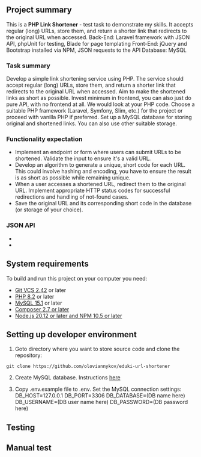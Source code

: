 ## Project summary

This is a **PHP Link Shortener** - test task to demonstrate my skills.
It accepts regular (long) URLs, store them, and return a shorter link that redirects to the original URL when accessed. 
Back-End: Laravel framework with JSON API, phpUnit for testing, Blade for page templating
Front-End: jQuery and Bootstrap installed via NPM, JSON requests to the API
Database: MySQL

### Task summary

Develop a simple link shortening service using PHP. The service should accept regular (long)
URLs, store them, and return a shorter link that redirects to the original URL when accessed. Aim
to make the shortened links as short as possible.
Invest minimum in frontend, you can also just do pure API, with no frontend at all. We would look
at your PHP code.
Choose a suitable PHP framework (Laravel, Symfony, Slim, etc.) for the project or proceed with
vanilla PHP if preferred.
Set up a MySQL database for storing original and shortened links. You can also use other
suitable storage.

### Functionality expectation

- Implement an endpoint or form where users can submit URLs to be shortened. Validate the
input to ensure it's a valid URL.
- Develop an algorithm to generate a unique, short code for each URL. This could involve hashing
and encoding, you have to ensure the result is as short as possible while remaining unique.
- When a user accesses a shortened URL, redirect them to the original URL. Implement
appropriate HTTP status codes for successful redirections and handling of not-found cases.
- Save the original URL and its corresponding short code in the database (or storage of your
choice).

### JSON API
- 
- 

## System requirements
To build and run this project on your computer you need:
- [Git VCS 2.42](https://git-scm.com/downloads) or later
- [PHP 8.2](https://www.php.net/downloads.php) or later
- [MySQL 15.1](https://dev.mysql.com/downloads/) or later
- [Composer 2.7 or later](https://getcomposer.org/download/)
- [Node.js 20.12 or later and NPM 10.5 or later](https://docs.npmjs.com/downloading-and-installing-node-js-and-npm)

## Setting up developer environment

1. Goto directory where you want to store source code and clone the repository:
```shell
git clone https://github.com/oloviannykov/eduki-url-shortener
```

2. Create MySQL database. Instructions [here](https://www.mysqltutorial.org/mysql-basics/mysql-create-database/)

3. Copy .env.example file to .env. Set the MySQL connection settings:
DB_HOST=127.0.0.1
DB_PORT=3306
DB_DATABASE=(DB name here)
DB_USERNAME=(DB user name here)
DB_PASSWORD=(DB password here)

## Testing


## Manual test
